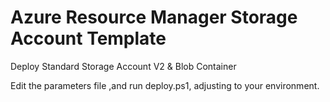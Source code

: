 # Azure Resource Manager Storage Account Template #

Deploy Standard Storage Account V2 & Blob Container

Edit the parameters file ,and run deploy.ps1, adjusting to your environment.
